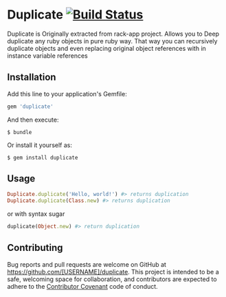 # Duplicate [![Build Status][travis-image]][travis-link]

[travis-image]: https://travis-ci.org/adamluzsi/duplicate.rb.svg?branch=master
[travis-link]: https://travis-ci.org/adamluzsi/duplicate.rb
[travis-home]: http://travis-ci.org/

Duplicate is Originally extracted from rack-app project. 
Allows you to Deep duplicate any ruby objects in pure ruby way. 
That way you can recursively duplicate objects and even replacing original object references with in instance variable references

## Installation

Add this line to your application's Gemfile:

```ruby
gem 'duplicate'
```

And then execute:

    $ bundle

Or install it yourself as:

    $ gem install duplicate

## Usage

```ruby
Duplicate.duplicate('Hello, world!') #> returns duplication
Duplicate.duplicate(Class.new) #> returns duplication
```

or with syntax sugar

```ruby
duplicate(Object.new) #> return duplication
```

## Contributing

Bug reports and pull requests are welcome on GitHub at https://github.com/[USERNAME]/duplicate. 
This project is intended to be a safe, welcoming space for collaboration, 
and contributors are expected to adhere to the [Contributor Covenant](http://contributor-covenant.org) code of conduct.

